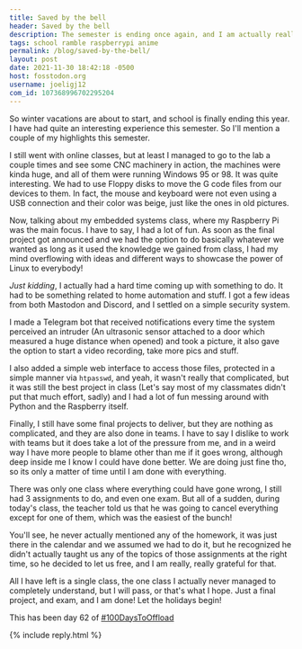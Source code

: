 ```yaml
---
title: Saved by the bell
header: Saved by the bell
description: The semester is ending once again, and I am actually really happy with how things are going so far, will my average score finally improve? Well, I don't know yet!
tags: school ramble raspberrypi anime
permalink: /blog/saved-by-the-bell/
layout: post
date: 2021-11-30 18:42:18 -0500
host: fosstodon.org
username: joeligj12
com_id: 107368996702295204
---
```


So winter vacations are about to start, and school is finally ending this year.
I have had quite an interesting experience this semester. So I'll mention a
couple of my highlights this semester.


I still went with online classes, but at least I managed to go to the lab a
couple times and see some CNC machinery in action, the machines were kinda
huge, and all of them were running Windows 95 or 98. It was quite interesting.
We had to use Floppy disks to move the G code files from our devices to them.
In fact, the mouse and keyboard were not even using a USB connection and their
color was beige, just like the ones in old pictures.

Now, talking about my embedded systems class, where my Raspberry Pi was the
main focus. I have to say, I had a lot of fun. As soon as the final project got
announced and we had the option to do basically whatever we wanted as long as
it used the knowledge we gained from class, I had my mind overflowing with
ideas and different ways to showcase the power of Linux to everybody!

*Just kidding*, I actually had a hard time coming up with something to do. It
had to be something related to home automation and stuff. I got a few ideas
from both Mastodon and Discord, and I settled on a simple security system.

I made a Telegram bot that received notifications every time the system
perceived an intruder (An ultrasonic sensor attached to a door which measured a
huge distance when opened) and took a picture, it also gave the option to start
a video recording, take more pics and stuff.

I also added a simple web interface to access those files, protected in a
simple manner via `htpasswd`, and yeah, it wasn't really that complicated, but
it was still the best project in class (Let's say most of my classmates didn't
put that much effort, sadly) and I had a lot of fun messing around with Python
and the Raspberry itself.

Finally, I still have some final projects to deliver, but they are nothing as
complicated, and they are also done in teams. I have to say I dislike to work
with teams but it does take a lot of the pressure from me, and in a weird way I
have more people to blame other than me if it goes wrong, although deep inside
me I know I could have done better. We are doing just fine tho, so its only a
matter of time until I am done with everything.

There was only one class where everything could have gone wrong, I still had 3
assignments to do, and even one exam. But all of a sudden, during today's
class, the teacher told us that he was going to cancel everything except for
one of them, which was the easiest of the bunch!

You'll see, he never actually mentioned any of the homework, it was just there
in the calendar and we assumed we had to do it, but he recognized he didn't
actually taught us any of the topics of those assignments at the right time,
so he decided to let us free, and I am really, really grateful for that.

All I have left is a single class, the one class I actually never managed to
completely understand, but I will pass, or that's what I hope. Just a final
project, and exam, and I am done! Let the holidays begin!

This has been day 62 of [#100DaysToOffload](https://100DaysToOffload.com)






{% include reply.html %}

